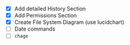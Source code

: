 - [x] Add detailed History Section
- [x] Add Permissions Section
- [x] Create File System Diagram (use lucidchart)
- [ ] Date commands
- [ ] `chage`
